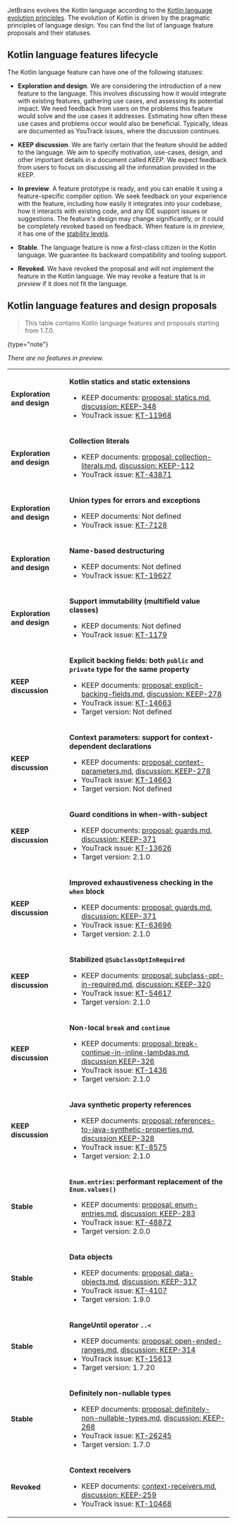 [//]: # (title: Kotlin language features and proposals)
[//]: # (description: Kotlin language features and design proposals.)

JetBrains evolves the Kotlin language according to the [Kotlin language evolution principles](kotlin-evolution-principles.md).
The evolution of Kotlin is driven by the pragmatic principles of language design. 
You can find the list of language feature proposals and their statuses.

## Kotlin language features lifecycle

The Kotlin language feature can have one of the following statuses:

* **Exploration and design**. We are considering the introduction of a new feature to the language.
  This involves discussing how it would integrate with existing features, gathering use cases, 
  and assessing its potential impact.
  We need feedback from users on the problems this feature would solve and the use cases it addresses.
  Estimating how often these use cases and problems occur would also be beneficial.
  Typically, ideas are documented as YouTrack issues, where the discussion continues.

* **KEEP discussion**. We are fairly certain that the feature should be added to the language.
  We aim to specify motivation, use-cases, design, and other important details in a document called _KEEP_. 
  We expect feedback from users to focus on discussing all the information provided in the KEEP.

* **In preview**. A feature prototype is ready, and you can enable it using a feature-specific compiler option.
  We seek feedback on your experience with the feature, including how easily it integrates into your codebase,
  how it interacts with existing code, and any IDE support issues or suggestions.
  The feature's design may change significantly, or it could be completely revoked based on feedback. When feature is 
  _in preview_, it has one of the [stability levels](components-stability.md#stability-levels-explained).

* **Stable**. The language feature is now a first-class citizen in the Kotlin language.
  We guarantee its backward compatibility and tooling support.

* **Revoked**. We have revoked the proposal and will not implement the feature in the Kotlin language.
  We may revoke a feature that is _in preview_ if it does not fit the language.

## Kotlin language features and design proposals

> This table contains Kotlin language features and proposals starting from 1.7.0.
>
{type="note"}

<tabs>
<tab id="all-proposals" title="All">

<!-- <include include-id="all-proposals" src="all-proposals.xml"/> -->

<chunk id="source">
<table header-style="left">

<!-- EXPLORATION AND DESIGN BLOCK -->

<tr filter="exploration-and-design">
<td>

**Exploration and design**

</td>
<td>

**Kotlin statics and static extensions**

* KEEP documents: [proposal: statics.md](https://github.com/Kotlin/KEEP/blob/statics/proposals/statics.md), [discussion: KEEP-348](https://github.com/Kotlin/KEEP/issues/348)
* YouTrack issue: [KT-11968](https://youtrack.jetbrains.com/issue/KT-11968)

</td>
</tr>

<tr filter="exploration-and-design">
<td>

**Exploration and design**

</td>
<td>

**Collection literals**

* KEEP documents: [proposal: collection-literals.md](https://github.com/KyLeggiero/KEEP/blob/collection-literals/proposals/collection-literals.md), [discussion: KEEP-112](https://github.com/Kotlin/KEEP/issues/112)
* YouTrack issue: [KT-43871](https://youtrack.jetbrains.com/issue/KT-43871)

</td>
</tr>

<tr filter="exploration-and-design">
<td>

**Exploration and design**

</td>
<td>

**Union types for errors and exceptions**

* KEEP documents: Not defined
* YouTrack issue: [KT-7128](https://youtrack.jetbrains.com/issue/KT-7128)

</td>
</tr>

<tr filter="exploration-and-design">
<td>

**Exploration and design**

</td>
<td>

**Name-based destructuring**

* KEEP documents: Not defined
* YouTrack issue: [KT-19627](https://youtrack.jetbrains.com/issue/KT-19627)

</td>
</tr>

<tr filter="exploration-and-design">
<td>

**Exploration and design**

</td>
<td>

**Support immutability (multifield value classes)**

* KEEP documents: Not defined
* YouTrack issue: [KT-1179](https://youtrack.jetbrains.com/issue/KT-1179)

</td>
</tr>

<!-- END OF EXPLORATION AND DESIGN BLOCK -->

<!-- KEEP DISCUSSION BLOCK -->

<tr filter="keep">
<td>

**KEEP discussion**

</td>
<td>

**Explicit backing fields: both `public` and `private` type for the same property**

* KEEP documents: [proposal: explicit-backing-fields.md](https://github.com/Kotlin/KEEP/blob/explicit-backing-fields-re/proposals/explicit-backing-fields.md), [discussion: KEEP-278](https://github.com/Kotlin/KEEP/issues/278)
* YouTrack issue: [KT-14663](https://youtrack.jetbrains.com/issue/KT-14663)
* Target version: Not defined

</td>
</tr>

<tr filter="keep">
<td>

**KEEP discussion**

</td>
<td>

**Context parameters: support for context-dependent declarations**

* KEEP documents: [proposal: context-parameters.md](https://github.com/Kotlin/KEEP/blob/context-parameters/proposals/context-parameters.md), [discussion: KEEP-278](https://github.com/Kotlin/KEEP/issues/278)
* YouTrack issue: [KT-14663](https://youtrack.jetbrains.com/issue/KT-10468)
* Target version: Not defined

</td>
</tr>

<tr filter="keep">
<td>

**KEEP discussion**

</td>
<td>

**Guard conditions in when-with-subject**

* KEEP documents: [proposal: guards.md](https://github.com/Kotlin/KEEP/blob/guards/proposals/guards.md), [discussion: KEEP-371](https://github.com/Kotlin/KEEP/issues/371)
* YouTrack issue: [KT-13626](https://youtrack.jetbrains.com/issue/KT-13626)
* Target version: 2.1.0

</td>
</tr>
<tr filter="keep">
<td>

**KEEP discussion**

</td>
<td>

**Improved exhaustiveness checking in the `when` block**

* KEEP documents: [proposal: guards.md](https://github.com/Kotlin/KEEP/blob/guards/proposals/guards.md#exhaustiveness), [discussion: KEEP-371](https://github.com/Kotlin/KEEP/issues/371)
* YouTrack issue: [KT-63696](https://youtrack.jetbrains.com/issue/KT-63696)
* Target version: 2.1.0

</td>
</tr>
<tr filter="keep">
<td>

**KEEP discussion**

</td>
<td>

**Stabilized `@SubclassOptInRequired`**

* KEEP documents: [proposal: subclass-opt-in-required.md](https://github.com/Kotlin/KEEP/blob/master/proposals/subclass-opt-in-required.md), [discussion: KEEP-320](https://github.com/Kotlin/KEEP/issues/320)
* YouTrack issue: [KT-54617](https://youtrack.jetbrains.com/issue/KT-54617)
* Target version: 2.1.0

</td>
</tr>
<tr filter="keep">
<td>

**KEEP discussion**

</td>
<td>

**Non-local `break` and `continue`**

* KEEP documents: [proposal: break-continue-in-inline-lambdas.md](https://github.com/Kotlin/KEEP/blob/master/proposals/break-continue-in-inline-lambdas.md), [discussion KEEP-326](https://github.com/Kotlin/KEEP/issues/326)
* YouTrack issue: [KT-1436](https://youtrack.jetbrains.com/issue/KT-1436)
* Target version: 2.1.0

</td>
</tr>

<tr filter="keep">
<td>

**KEEP discussion**

</td>
<td>

**Java synthetic property references**

* KEEP documents: [proposal: references-to-java-synthetic-properties.md](https://github.com/Kotlin/KEEP/blob/master/proposals/references-to-java-synthetic-properties.md), [discussion KEEP-328](https://github.com/Kotlin/KEEP/issues/328)
* YouTrack issue: [KT-8575](https://youtrack.jetbrains.com/issue/KT-8575)
* Target version: 2.1.0

</td>
</tr>

<!-- END OF KEEP DISCUSSION BLOCK -->

<!-- IN PREVIEW BLOCK -->

_There are no features in preview._

<!-- END OF IN PREVIEW BLOCK -->

<!-- STABLE BLOCK -->

<tr filter="stable">
<td>

**Stable**

</td>
<td>

**`Enum.entries`: performant replacement of the `Enum.values()`**

* KEEP documents: [proposal: enum-entries.md](https://github.com/Kotlin/KEEP/blob/master/proposals/enum-entries.md), [discussion: KEEP-283](https://github.com/Kotlin/KEEP/issues/283)
* YouTrack issue: [KT-48872](https://youtrack.jetbrains.com/issue/KT-48872)
* Target version: 2.0.0

</td>
</tr>

<tr filter="stable">
<td>

**Stable**

</td>
<td>

**Data objects**

* KEEP documents: [proposal: data-objects.md](https://github.com/Kotlin/KEEP/blob/master/proposals/data-objects.md), [discussion: KEEP-317](https://github.com/Kotlin/KEEP/issues/317)
* YouTrack issue: [KT-4107](https://youtrack.jetbrains.com/issue/KT-4107)
* Target version: 1.9.0

</td>
</tr>

<tr filter="stable">
<td>

**Stable**

</td>
<td>

**RangeUntil operator `..<`**

* KEEP documents: [proposal: open-ended-ranges.md](https://github.com/kotlin/KEEP/blob/open-ended-ranges/proposals/open-ended-ranges.md), [discussion: KEEP-314](https://github.com/Kotlin/KEEP/issues/314)
* YouTrack issue: [KT-15613](https://youtrack.jetbrains.com/issue/KT-15613)
* Target version: 1.7.20

</td>
</tr>

<tr filter="stable">
<td>

**Stable**

</td>
<td>

**Definitely non-nullable types**

* KEEP documents: [proposal: definitely-non-nullable-types.md](https://github.com/Kotlin/KEEP/blob/master/proposals/definitely-non-nullable-types.md), [discussion: KEEP-268](https://github.com/Kotlin/KEEP/issues/268)
* YouTrack issue: [KT-26245](https://youtrack.jetbrains.com/issue/KT-26245)
* Target version: 1.7.0

</td>
</tr>

<!-- END OF STABLE BLOCK -->

<!-- REVOKED BLOCK -->

<tr filter="revoked">
<td>

**Revoked**

</td>
<td>

**Context receivers**

* KEEP documents: [context-receivers.md](https://github.com/Kotlin/KEEP/blob/master/proposals/context-receivers.md), [discussion: KEEP-259](https://github.com/Kotlin/KEEP/issues/259)
* YouTrack issue: [KT-10468](https://youtrack.jetbrains.com/issue/KT-10468)

</td>
</tr>

</table>
</chunk>

<!-- END OF REVOKED BLOCK -->

</tab>

<tab id="exploration-and-design" title="Exploration and design">

<include include-id="source" use-filter="empty,exploration-and-design" src="kotlin-language-features-and-proposals.md"/>

</tab>

<tab id="keep-preparation" title="KEEP discussion">

<include include-id="source" use-filter="empty,keep" src="kotlin-language-features-and-proposals.md"/>

</tab>

<tab id="pilot-version" title="In preview">

<include include-id="source" use-filter="empty,pilot" src="kotlin-language-features-and-proposals.md"/>

</tab>

<tab id="stable" title="Stable">

<include include-id="source" use-filter="empty,stable" src="kotlin-language-features-and-proposals.md"/>

</tab>

<tab id="revoked" title="Revoked">

<include include-id="source" use-filter="empty,revoked" src="kotlin-language-features-and-proposals.md"/>

</tab>
</tabs>